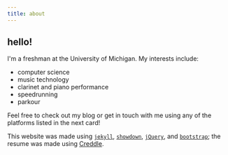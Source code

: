 ```yaml
---
title: about
---
```

## hello!
I'm a freshman at the University of Michigan. My interests include:

* computer science
* music technology
* clarinet and piano performance
* speedrunning
* parkour

Feel free to check out my blog or get in touch with me using any of the platforms listed in the next card!

This website was made using [`jekyll`](https://jekyllrb.com/), [`showdown`](https://github.com/showdownjs/showdown), [`jQuery`](http://jquery.com), and [`bootstrap`](http://getbootstrap.com/); the resume was made using [Creddle](http://creddle.io).
